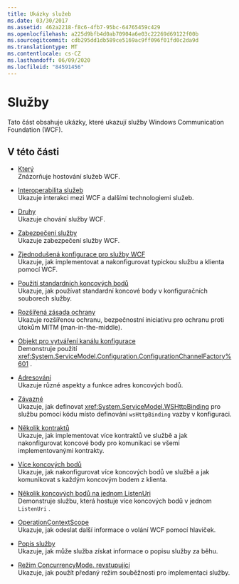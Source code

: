 ```yaml
---
title: Ukázky služeb
ms.date: 03/30/2017
ms.assetid: 462a2218-f8c6-4fb7-95bc-64765459c429
ms.openlocfilehash: a225d9bfb4d0ab70904a6e03c22269d69122f00b
ms.sourcegitcommit: cdb295dd1db589ce5169ac9ff096f01fd0c2da9d
ms.translationtype: MT
ms.contentlocale: cs-CZ
ms.lasthandoff: 06/09/2020
ms.locfileid: "84591456"
---
```

# <a name="services"></a>Služby

Tato část obsahuje ukázky, které ukazují služby Windows Communication Foundation (WCF).

## <a name="in-this-section"></a>V této části

- [Který](../feature-details/hosting.md)\
Znázorňuje hostování služeb WCF.

- [Interoperabilita služeb](service-interoperability.md)\
Ukazuje interakci mezi WCF a dalšími technologiemi služeb.

- [Druhy](behaviors.md)\
Ukazuje chování služby WCF.

- [Zabezpečení služby](service-security.md)\
Ukazuje zabezpečení služby WCF.

- [Zjednodušená konfigurace pro služby WCF](simplified-configuration-for-wcf-services.md)\
Ukazuje, jak implementovat a nakonfigurovat typickou službu a klienta pomocí WCF.

- [Použití standardních koncových bodů](usage-of-standard-endpoints.md)\
Ukazuje, jak používat standardní koncové body v konfiguračních souborech služby.

- [Rozšířená zásada ochrany](extended-protection-policy.md)\
Ukazuje rozšířenou ochranu, bezpečnostní iniciativu pro ochranu proti útokům MITM (man-in-the-middle).

- [Objekt pro vytváření kanálu konfigurace](configuration-channel-factory.md)\
Demonstruje použití <xref:System.ServiceModel.Configuration.ConfigurationChannelFactory%601> .

- [Adresování](addressing.md)\
Ukazuje různé aspekty a funkce adres koncových bodů.

- [Závazné](imperative.md)\
Ukazuje, jak definovat <xref:System.ServiceModel.WSHttpBinding> pro službu pomocí kódu místo definování `wsHttpBinding` vazby v konfiguraci.

- [Několik kontraktů](multiple-contracts.md)\
Ukazuje, jak implementovat více kontraktů ve službě a jak nakonfigurovat koncové body pro komunikaci se všemi implementovanými kontrakty.

- [Více koncových bodů](multiple-endpoints.md)\
Ukazuje, jak nakonfigurovat více koncových bodů ve službě a jak komunikovat s každým koncovým bodem z klienta.

- [Několik koncových bodů na jednom ListenUri](multiple-endpoints-at-a-single-listenuri.md)\
Demonstruje službu, která hostuje více koncových bodů v jednom `ListenUri` .

- [OperationContextScope](operationcontextscope.md)\
Ukazuje, jak odeslat další informace o volání WCF pomocí hlaviček.

- [Popis služby](service-description.md)\
Ukazuje, jak může služba získat informace o popisu služby za běhu.

- [Režim ConcurrencyMode. revstupující](concurrencymode-reentrant.md)\
Ukazuje, jak použít předaný režim souběžnosti pro implementaci služby.
